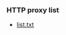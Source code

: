 ### HTTP proxy list

- [list.txt](https://raw.githubusercontent.com/lhear/http-proxy-list/refs/heads/main/list.txt)
